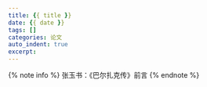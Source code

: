 ```yaml
---
title: {{ title }}
date: {{ date }}
tags: []
categories: 论文
auto_indent: true
excerpt:
---
```

{% note info %}
张玉书：《巴尔扎克传》前言
{% endnote %}
